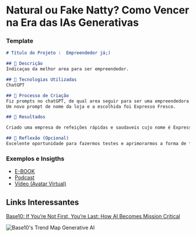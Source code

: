 # Natural ou Fake Natty? Como Vencer na Era das IAs Generativas


### Template

```markdown
# Título do Projeto :  Empreendedor já;)

## 📒 Descrição
Indicaçao da melhor area para ser empreendedor.

## 🤖 Tecnologias Utilizadas
ChatGPT

## 🧐 Processo de Criação
Fiz prompts no chatGPT, de qual area seguir para ser uma empreendedora. Dentre as opções apresentadas escolhi refeiçoes rapidas e saudaveis.
Um novo prompt de nome da loja e a escolhida foi Expresso Fresco. 

## 🚀 Resultados

Criado uma empresa de refeições rápidas e saudaveis cujo nome é Expresso Fresco.

## 💭 Reflexão (Opcional)
Excelente oportunidade para fazermos testes e aprimorarmos a forma de fazer prompts.
```

### Exemplos e Insigths

- [E-BOOK](/exemplos/E-BOOK.md)
- [Podcast](/exemplos/PODCAST.md)
- [Vídeo (Avatar Virtual)](/exemplos/VIDEO.md)

## Links Interessantes

[Base10: If You’re Not First, You’re Last: How AI Becomes Mission Critical](https://base10.vc/post/generative-ai-mission-critical/)

![Base10's Trend Map Generative AI](https://github.com/digitalinnovationone/lab-natty-or-not/assets/730492/f4df26e8-f8f7-4419-8252-c69d73ea930c)
